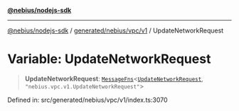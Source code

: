 [**@nebius/nodejs-sdk**](../../../../../README.md)

---

[@nebius/nodejs-sdk](../../../../../README.md) / [generated/nebius/vpc/v1](../README.md) / UpdateNetworkRequest

# Variable: UpdateNetworkRequest

> **UpdateNetworkRequest**: [`MessageFns`](../../../../../runtime/protos/core/interfaces/MessageFns.md)\<[`UpdateNetworkRequest`](../interfaces/UpdateNetworkRequest.md), `"nebius.vpc.v1.UpdateNetworkRequest"`\>

Defined in: src/generated/nebius/vpc/v1/index.ts:3070
